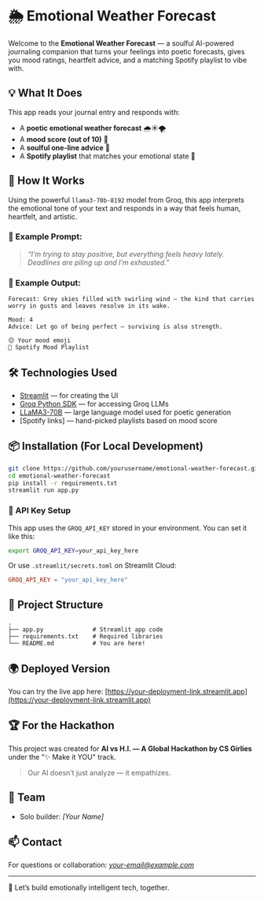
# 🌦️ Emotional Weather Forecast

Welcome to the **Emotional Weather Forecast** — a soulful AI-powered journaling companion that turns your feelings into poetic forecasts, gives you mood ratings, heartfelt advice, and a matching Spotify playlist to vibe with.

## 💡 What It Does

This app reads your journal entry and responds with:
- A **poetic emotional weather forecast** 🌧️☀️🌪️
- A **mood score (out of 10)** 🧠
- A **soulful one-line advice** 💌
- A **Spotify playlist** that matches your emotional state 🎵

## 🚀 How It Works

Using the powerful `llama3-70b-8192` model from Groq, this app interprets the emotional tone of your text and responds in a way that feels human, heartfelt, and artistic.

### 🎨 Example Prompt:
> *“I’m trying to stay positive, but everything feels heavy lately. Deadlines are piling up and I’m exhausted.”*

### 🧠 Example Output:
```
Forecast: Grey skies filled with swirling wind — the kind that carries worry in gusts and leaves resolve in its wake.

Mood: 4  
Advice: Let go of being perfect — surviving is also strength.

😔 Your mood emoji  
🎵 Spotify Mood Playlist
```

## 🛠️ Technologies Used

- [Streamlit](https://streamlit.io/) — for creating the UI
- [Groq Python SDK](https://pypi.org/project/groq/) — for accessing Groq LLMs
- [LLaMA3-70B](https://console.groq.com/) — large language model used for poetic generation
- [Spotify links] — hand-picked playlists based on mood score

## 📦 Installation (For Local Development)

```bash
git clone https://github.com/yourusername/emotional-weather-forecast.git
cd emotional-weather-forecast
pip install -r requirements.txt
streamlit run app.py
```

### 🔐 API Key Setup

This app uses the `GROQ_API_KEY` stored in your environment. You can set it like this:

```bash
export GROQ_API_KEY=your_api_key_here
```

Or use `.streamlit/secrets.toml` on Streamlit Cloud:

```toml
GROQ_API_KEY = "your_api_key_here"
```

## 📁 Project Structure

```
.
├── app.py              # Streamlit app code
├── requirements.txt    # Required libraries
└── README.md           # You are here!
```

## 🌍 Deployed Version

You can try the live app here: [https://your-deployment-link.streamlit.app](https://your-deployment-link.streamlit.app)

## 🏆 For the Hackathon

This project was created for **AI vs H.I. — A Global Hackathon by CS Girlies** under the "✨ Make it YOU" track.

> Our AI doesn’t just analyze — it empathizes.

## 👥 Team

- Solo builder: *[Your Name]*

## 📫 Contact

For questions or collaboration: *your-email@example.com*

---

🩷 Let’s build emotionally intelligent tech, together.
